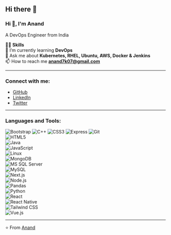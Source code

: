 ## Hi there 👋
### Hi 👋, I'm Anand  
A DevOps Engineer from India  

👨‍💻 **Skills**  
🌱 I’m currently learning **DevOps**  
💬 Ask me about **Kubernetes, RHEL, Ubuntu, AWS, Docker & Jenkins**  
📫 How to reach me **anand7k07@gmail.com**  

---

### Connect with me:  
- [GitHub](https://github.com/tiwaribytez)  
- [LinkedIn](https://linkedin.com/in/tiwaribytez)  
- [Twitter](https://twitter.com/tiwaribytez)  

---

### Languages and Tools:  
![Bootstrap](https://img.shields.io/badge/-Bootstrap-563D7C?style=flat-square&logo=bootstrap) 
![C++](https://img.shields.io/badge/-C%2B%2B-00599C?style=flat-square&logo=c%2B%2B)
![CSS3](https://img.shields.io/badge/-CSS3-1572B6?style=flat-square&logo=css3) 
![Express](https://img.shields.io/badge/-Express.js-000?style=flat-square&logo=express)
![Git](https://img.shields.io/badge/-Git-F05032?style=flat-square&logo=git)  
![HTML5](https://img.shields.io/badge/-HTML5-E34F26?style=flat-square&logo=html5)  
![Java](https://img.shields.io/badge/-Java-007396?style=flat-square&logo=java)  
![JavaScript](https://img.shields.io/badge/-JavaScript-F7DF1E?style=flat-square&logo=javascript)  
![Linux](https://img.shields.io/badge/-Linux-FCC624?style=flat-square&logo=linux)  
![MongoDB](https://img.shields.io/badge/-MongoDB-47A248?style=flat-square&logo=mongodb)  
![MS SQL Server](https://img.shields.io/badge/-MS%20SQL%20Server-CC2927?style=flat-square&logo=microsoft-sql-server)  
![MySQL](https://img.shields.io/badge/-MySQL-4479A1?style=flat-square&logo=mysql)  
![Next.js](https://img.shields.io/badge/-Next.js-000000?style=flat-square&logo=next.js)  
![Node.js](https://img.shields.io/badge/-Node.js-339933?style=flat-square&logo=node.js)  
![Pandas](https://img.shields.io/badge/-Pandas-150458?style=flat-square&logo=pandas)  
![Python](https://img.shields.io/badge/-Python-3776AB?style=flat-square&logo=python)  
![React](https://img.shields.io/badge/-React-61DAFB?style=flat-square&logo=react)  
![React Native](https://img.shields.io/badge/-React%20Native-61DAFB?style=flat-square&logo=react)  
![Tailwind CSS](https://img.shields.io/badge/-Tailwind%20CSS-38B2AC?style=flat-square&logo=tailwind-css)  
![Vue.js](https://img.shields.io/badge/-Vue.js-4FC08D?style=flat-square&logo=vue.js)  

---

⭐️ From [Anand](https://github.com/tiwaribytez)

